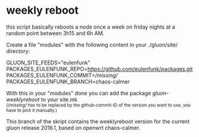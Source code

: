 weekly reboot
=============

this script basically reboots a node once a week on friday nights at a random point between 3h15 and 6h AM. 

Create a file "modules" with the following content in your ./gluon/site/ directory:

GLUON_SITE_FEEDS="eulenfunk"<br>
PACKAGES_EULENFUNK_REPO=https://github.com/eulenfunk/packages.git<br>
PACKAGES_EULENFUNK_COMMIT=*/missing/*<br>
PACKAGES_EULENFUNK_BRANCH=chaos-calmer<br>

With this in your "modules" done you can add the package *gluon-weeklyreboot* to your site.mk<br>
<small>(/*missing/* has to be replaced by the github-commit-ID of the version you want to use, you have to pick it manually.)</small>

This branch of the skript contains the weeklyreboot version for the current gluon release 2016.1, based on openwrt chaos-calmer.
